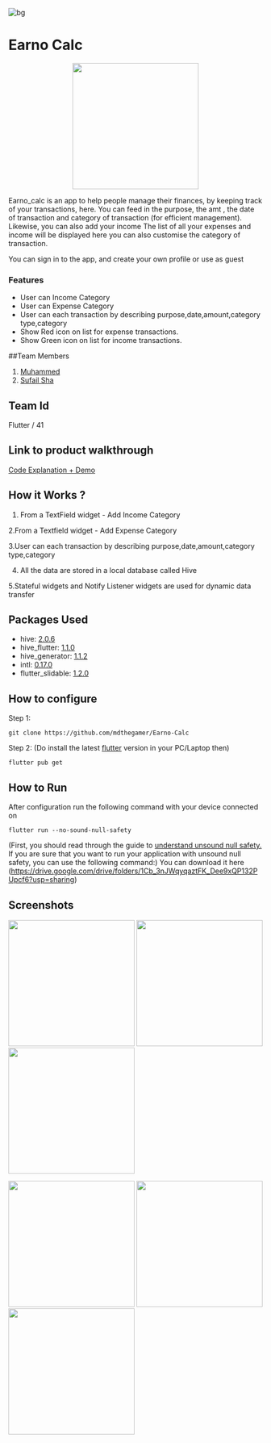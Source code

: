 ![bg](./pics/tinkerbg.png)

# **Earno Calc**


<div align="center">
  <img src="./pics/logo.png" width=250>
</div>

Earno_calc is an app to help people  manage their finances, by keeping track of your transactions, here.
You can feed in the purpose, the amt , the date of transaction and category of transaction (for efficient management).
Likewise, you can also add your income
The list of all your expenses and income will be displayed here
you can also customise the category of transaction.

You can sign in to the app, and create your own profile or use as guest
<h3>Features</h3>

- User can Income Category
- User can Expense Category
- User can each transaction by describing purpose,date,amount,category type,category
- Show Red icon on list for expense transactions.
- Show Green icon on list for income transactions.

##Team Members
1. [Muhammed](https://github.com/mdthegamer)
2. [Sufail Sha](https://github.com/SUFAILSHA5009)

## Team Id
Flutter / 41

## Link to product walkthrough
[Code Explanation + Demo](https://drive.google.com/file/d/1T_HTkQAixqptdfdiOMTmu0kcKrOn5y30/view)

## How it Works ?
1. From a TextField widget - Add Income Category

2.From a Textfield widget - Add Expense Category

3.User can each transaction by describing purpose,date,amount,category type,category

4. All the data are stored in a local database called Hive

5.Stateful widgets and Notify Listener widgets are used for dynamic data transfer 


## Packages Used

- hive: [2.0.6](https://pub.dev/packages/hive)
- hive_flutter: [1.1.0](https://pub.dev/packages/hive_flutter)
- hive_generator: [1.1.2](https://pub.dev/packages/hive_generator)
- intl: [0.17.0](https://pub.dev/packages/intl)
- flutter_slidable: [1.2.0](https://pub.dev/packages/flutter_slidable)

## How to configure
Step 1:
```
git clone https://github.com/mdthegamer/Earno-Calc
```

Step 2: (Do install the latest [flutter](https://docs.flutter.dev/get-started/install) version in your PC/Laptop then)
```
flutter pub get
```


## How to Run

After configuration run the following command with your device connected on

```
flutter run --no-sound-null-safety
```
(First, you should read through the guide to [understand unsound null safety.](https://dart.dev/null-safety/unsound-null-safety) If you are sure that you want to run your application with unsound null safety, you can use the following command:)
You can download it here (https://drive.google.com/drive/folders/1Cb_3nJWqyqaztFK_Dee9xQP132PUpcf6?usp=sharing)
## Screenshots
  <img src="./pics/ss/transaction.jpeg" width=250>  <img src="./pics/ss/expense_cat.jpeg" width=250>  <img src="./pics/ss/income_cat.jpeg" width=250>
  
  
  <img src="./pics/ss/add_cat.jpeg" width=250>  <img src="./pics/ss/add _transaction.jpeg" width=250>  <img src="./pics/ss/drawer.jpeg" width=250>
